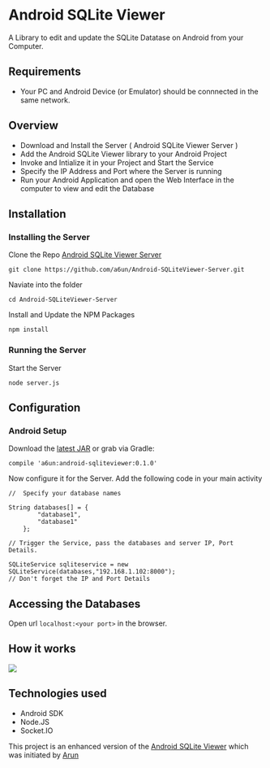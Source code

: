 # Android SQLite Viewer

A Library to edit and update the SQLite Datatase on Android from your Computer.

## Requirements
* Your PC and Android Device (or Emulator) should be connnected in the same network.

## Overview
* Download and Install the Server ( Android SQLite Viewer Server )
* Add the Android SQLite Viewer library to your Android Project
* Invoke and Intialize it in your Project and Start the Service
* Specify the IP Address and Port where the Server is running
* Run your Android Application and open the Web Interface in the computer to view and edit the Database

## Installation

### Installing the Server

Clone the Repo [Android SQLite Viewer Server](https://github.com/a6un/Android-SQLiteViewer-Server)

``git clone https://github.com/a6un/Android-SQLiteViewer-Server.git``

Naviate into the folder

``cd Android-SQLiteViewer-Server``

Install and Update the NPM Packages

``npm install``

### Running the Server

Start the Server

``node server.js``

## Configuration

### Android Setup

Download the [latest JAR](#) or grab via Gradle:

``compile 'a6un:android-sqliteviewer:0.1.0'``

Now configure it for the Server. Add the following code in your main activity

```
//  Specify your database names

String databases[] = {
        "database1",
        "database1"
    };
    
// Trigger the Service, pass the databases and server IP, Port Details.  
    
SQLiteService sqliteservice = new SQLiteService(databases,"192.168.1.102:8000"); 
// Don't forget the IP and Port Details

```


## Accessing the Databases

Open url ``localhost:<your port>`` in the browser.

## How it works
![](https://github.com/JacobSamro/Android-SQLiteViewer/blob/assets/Android%20SQLite%20Viewer.png?raw=true)

## Technologies used
* Android SDK
* Node.JS
* Socket.IO

This project is an enhanced version of the [Android SQLite Viewer](https://github.com/a6un/Android-SQLiteViewer) which was initiated by [Arun](//github.com/a6un/) 
